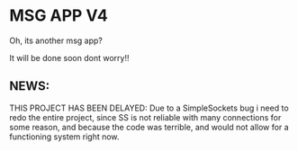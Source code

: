 # MSG APP V4
 Oh, its another msg app?



It will be done soon dont worry!!

## NEWS:
THIS PROJECT HAS BEEN DELAYED:
Due to a SimpleSockets bug i need to redo the entire project, since SS is not reliable with many connections for some reason, and because the code was terrible, and would not allow for a functioning system right now.